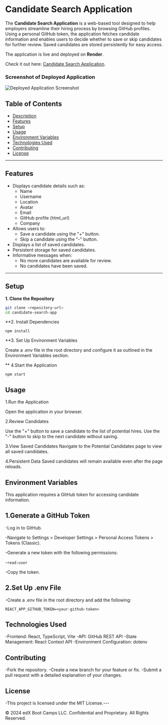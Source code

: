 # Candidate Search Application

The **Candidate Search Application** is a web-based tool designed to help employers streamline their hiring process by browsing GitHub profiles. Using a personal GitHub token, the application fetches candidate information and enables users to decide whether to save or skip candidates for further review. Saved candidates are stored persistently for easy access.

The application is live and deployed on **Render**. 

Check it out here: [Candidate Search Application](https://candidate-search-zxf7.onrender.com).

### Screenshot of Deployed Application  
![Deployed Application Screenshot](https://via.placeholder.com/800x450.png?text=Deployed+Application)

## Table of Contents
- [Description](#description)
- [Features](#features)
- [Setup](#setup)
- [Usage](#usage)
- [Environment Variables](#environment-variables)
- [Technologies Used](#technologies-used)
- [Contributing](#contributing)
- [License](#license)

---


## Features

- Displays candidate details such as:
  - Name
  - Username
  - Location
  - Avatar
  - Email
  - GitHub profile (html_url)
  - Company
- Allows users to:
  - Save a candidate using the "+" button.
  - Skip a candidate using the "-" button.
- Displays a list of saved candidates.
- Persistent storage for saved candidates.
- Informative messages when:
  - No more candidates are available for review.
  - No candidates have been saved.

---

## Setup

**1. Clone the Repository**  
   ```bash
   git clone <repository-url>
   cd candidate-search-app
```
**2. Install Dependencies
```
npm install
```
**3. Set Up Environment Variables

Create a .env file in the root directory and configure it as outlined in the Environment Variables section.

** 4.Start the Application
```
npm start
```
## Usage

1.Run the Application

Open the application in your browser.

2.Review Candidates

Use the "+" button to save a candidate to the list of potential hires.
Use the "-" button to skip to the next candidate without saving.

3.View Saved Candidates
Navigate to the Potential Candidates page to view all saved candidates.

4.Persistent Data
Saved candidates will remain available even after the page reloads.

## Environment Variables
This application requires a GitHub token for accessing candidate information.

## 1.Generate a GitHub Token

-Log in to GitHub.

-Navigate to Settings > Developer Settings > Personal Access Tokens > Tokens (Classic).

-Generate a new token with the following permissions:

-```read:user```

-Copy the token.

## 2.Set Up .env File

-Create a .env file in the root directory and add the following:

```
REACT_APP_GITHUB_TOKEN=<your-github-token>
```

## Technologies Used

-Frontend: React, TypeScript, Vite
-API: GitHub REST API
-State Management: React Context API
-Environment Configuration: dotenv

## Contributing

-Fork the repository.
-Create a new branch for your feature or fix.
-Submit a pull request with a detailed explanation of your changes.

## License

-This project is licensed under the MIT License.---

© 2024 edX Boot Camps LLC. Confidential and Proprietary. All Rights Reserved.
